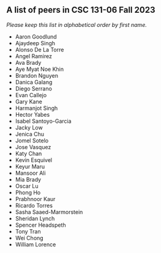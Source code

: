A list of peers in CSC 131-06 Fall 2023
--------------------------------------------------

*Please keep this list in alphabetical order by first name.*
* Aaron Goodlund
* Ajaydeep Singh
* Alonso De La Torre
* Angel Ramirez
* Ava Brady
* Aye Myat Noe Khin
* Brandon Nguyen
* Danica Galang
* Diego Serrano
* Evan Callejo
* Gary Kane
* Harmanjot Singh
* Hector Yabes
* Isabel Santoyo-Garcia
* Jacky Low
* Jenica Chu
* Jomel Sotelo
* Jose Vasquez
* Katy Chan
* Kevin Esquivel
* Keyur Maru
* Mansoor Ali
* Mia Brady
* Oscar Lu
* Phong Ho
* Prabhnoor Kaur
* Ricardo Torres
* Sasha Saaed-Marmorstein
* Sheridan Lynch
* Spencer Headspeth
* Tony Tran
* Wei Chong
* William Lorence

